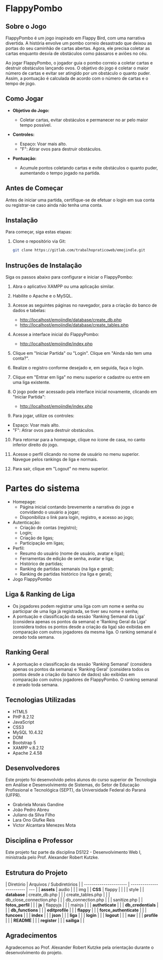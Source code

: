 # FlappyPombo

## Sobre o Jogo

FlappyPombo é um jogo inspirado em Flappy Bird, com uma narrativa divertida. A história envolve um pombo correio desastrado que deixou as portas do seu caminhão de cartas abertas. Agora, ele precisa coletar as cartas enquanto desvia de obstáculos como pássaros e aviões no céu.

Ao jogar FlappyPombo, o jogador guia o pombo correio a coletar cartas e destruir obstáculos lançando ovos. O objetivo do jogo é coletar o maior número de cartas e evitar ser atingido por um obstáculo o quanto puder. Assim, a pontuação é calculada de acordo com o número de cartas e o tempo de jogo.

## Como Jogar

- **Objetivo do Jogo:**

  - Coletar cartas, evitar obstáculos e permanecer no ar pelo maior tempo possível.

- **Controles:**

  - Espaço: Voar mais alto.
  - "F": Atirar ovos para destruir obstáculos.

- **Pontuação:**
  - Acumule pontos coletando cartas e evite obstáculos o quanto puder, aumentando o tempo jogado na partida.

## Antes de Começar

Antes de iniciar uma partida, certifique-se de efetuar o login em sua conta ou registrar-se caso ainda não tenha uma conta.

## Instalação

Para começar, siga estas etapas:

1. Clone o repositório via Git:
   ```bash
   git clone https://gitlab.com/trabalhopraticoweb/emojindle.git
   ```

## Instruções de Instalação

Siga os passos abaixo para configurar e iniciar o FlappyPombo:

1. Abra o aplicativo XAMPP ou uma aplicação similar.

2. Habilite o Apache e o MySQL.

3. Acesse as seguintes páginas no navegador, para a criação do banco de dados e tabelas:

   - [http://localhost/emojindle/database/create_db.php](http://localhost/emojindle/database/create_db.php)
   - [http://localhost/emojindle/database/create_tables.php](http://localhost/emojindle/database/create_tables.php)

4. Acesse a interface inicial do FlappyPombo:

   - [http://localhost/emojindle/index.php](http://localhost/emojindle/index.php)

5. Clique em "Iniciar Partida" ou "Login". Clique em "Ainda não tem uma conta?".

6. Realize o registro conforme desejado e, em seguida, faça o login.

7. Clique em "Entrar em liga" no menu superior e cadastre ou entre em uma liga existente.

8. O jogo pode ser acessado pela interface inicial novamente, clicando em "Iniciar Partida":

   - [http://localhost/emojindle/index.php](http://localhost/emojindle/index.php)

9. Para jogar, utilize os controles:

- Espaço: Voar mais alto.
- "F": Atirar ovos para destruir obstáculos.

10. Para retornar para a homepage, clique no ícone de casa, no canto inferior direito do jogo.

11. Acesse o perfil clicando no nome de usuário no menu superior. Navegue pelos rankings de liga e normais.

12. Para sair, clique em "Logout" no menu superior.

# Partes do sistema

- Homepage:
  - Página inicial contando brevemente a narrativa do jogo e convidando o usuário a jogar;
  - Disponibiliza o link para login, registro, e acesso ao jogo;
- Autenticação:
  - Criação de contas (registro);
  - Login;
  - Criação de ligas;
  - Participação em ligas;
- Perfil:
  - Resumo do usuário (nome de usuário, avatar e liga);
  - Ferramentas de edição de senha, avatar e liga;
  - Histórico de partidas;
  - Ranking de partidas semanais (na liga e geral);
  - Ranking de partidas histórico (na liga e geral);
- Jogo FlappyPombo

## Liga & Ranking de Liga

- Os jogadores podem registrar uma liga com um nome e senha ou participar de uma liga já registrada, se tiver seu nome e senha;
- A pontuação e classificação da sessão 'Ranking Semanal da Liga' (considera apenas os pontos da semana) e 'Ranking Geral da Liga' (considera todos os pontos desde a criação da liga) são exibidas em comparação com outros jogadores da mesma liga. O ranking semanal é zerado toda semana.

## Ranking Geral

- A pontuação e classificação da sessão 'Ranking Semanal' (considera apenas os pontos da semana) e 'Ranking Geral' (considera todos os pontos desde a criação do banco de dados) são exibidas em comparação com outros jogadores de FlappyPombo. O ranking semanal é zerado toda semana.

## Tecnologias Utilizadas

- HTML5
- PHP 8.2.12
- JavaScript
- CSS3
- MySQL 10.4.32
- DOM
- Bootstrap 5
- XAMPP v.8.2.12
- Apache 2.4.58

## Desenvolvedores

Este projeto foi desenvolvido pelos alunos do curso superior de Tecnologia em Análise e Desenvolvimento de Sistemas, do Setor de Educação Profissional e Tecnológica (SEPT), da Universidade Federal do Paraná (UFPR).

- Grabriela Morais Gandine
- João Pedro Abreu
- Juliano da Silva Filho
- Lara Ono Glufke Reis
- Victor Alcantara Menezes Mota

## Disciplina e Professor

Este projeto faz parte da disciplina DS122 - Desenvolvimento Web I, ministrada pelo Prof. Alexander Robert Kutzke.

## Estrutura do Projeto

| Diretório              | Arquivos / Subdiretórios |
| ---------------------- | ------------------------ | --- |
| **assets**             | audio                    |
|                        | img                      |
| **CSS**                | flappy                   |     |
|                        | style                    |
| **database**           | create_db.php            |
|                        | create_tables.php        |
|                        | db_close_connection.php  |
|                        | db_connection.php        |
|                        | sanitize.php             |
| **fotos_perfil**       |                          |
| **js**                 | flappyjs                 |
|                        | mainjs                   |     |
| **autheticate**        |                          |
| **db_credentials**     |                          |
| **db_functions**       |                          |
| **editprofile**        |                          |
| **flappy**             |                          |
| **force_authenticate** |                          |
| **funcoes**            |                          |
| **index**              |                          |
| **json**               |                          |
| **liga**               |                          |
| **login**              |                          |
| **logout**             |                          |
| **nav**                |                          |
| **profile**            |                          |
| **README**             |                          |
| **register**           |                          |
| **sailiga**            |                          |

## Agradecimentos

Agradecemos ao Prof. Alexander Robert Kutzke pela orientação durante o desenvolvimento do projeto.
